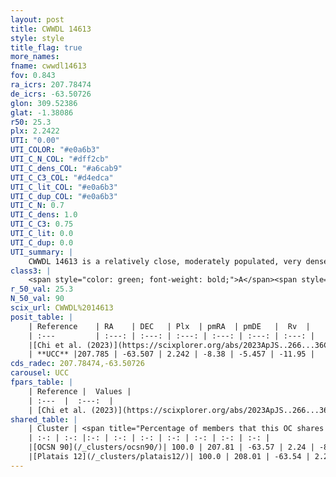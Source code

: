 ```yaml
---
layout: post
title: CWWDL 14613
style: style
title_flag: true
more_names: 
fname: cwwdl14613
fov: 0.843
ra_icrs: 207.78474
de_icrs: -63.50726
glon: 309.52386
glat: -1.38086
r50: 25.3
plx: 2.2422
UTI: "0.00"
UTI_COLOR: "#e0a6b3"
UTI_C_N_COL: "#dff2cb"
UTI_C_dens_COL: "#a6cab9"
UTI_C_C3_COL: "#d4edca"
UTI_C_lit_COL: "#e0a6b3"
UTI_C_dup_COL: "#e0a6b3"
UTI_C_N: 0.7
UTI_C_dens: 1.0
UTI_C_C3: 0.75
UTI_C_lit: 0.0
UTI_C_dup: 0.0
UTI_summary: |
    CWWDL 14613 is a relatively close, moderately populated, very dense object of high C3 quality. It was recently reported in the literature.<br><br><span style="color: #99180f; font-weight: bold;">Warning: </span>This is very likely a duplicate object, which shares a large percentage of members with at least one previously reported entry.
class3: |
    <span style="color: green; font-weight: bold;">A</span><span style="color: #FFC300; font-weight: bold;">B</span>
r_50_val: 25.3
N_50_val: 90
scix_url: CWWDL%2014613
posit_table: |
    | Reference    | RA    | DEC   | Plx  | pmRA  | pmDE   |  Rv  |
    | :---         | :---: | :---: | :---: | :---: | :---: | :---: |
    |[Chi et al. (2023)](https://scixplorer.org/abs/2023ApJS..266...36C) | 207.628 | -63.527 | 2.247 | -8.352 | -5.481 | -13.073 |
    | **UCC** |207.785 | -63.507 | 2.242 | -8.38 | -5.457 | -11.95 | 
cds_radec: 207.78474,-63.50726
carousel: UCC
fpars_table: |
    | Reference |  Values |
    | :---  |  :---:  |
    | [Chi et al. (2023)](https://scixplorer.org/abs/2023ApJS..266...36C) | `logAge=6.89, Z=0.2` |
shared_table: |
    | Cluster | <span title="Percentage of members that this OC shares with the ones listed">%</span>   | RA   | DEC   | Plx   | pmRA  | pmDE  | Rv | UTI |
    | :-: | :-: |:-: | :-: | :-: | :-: | :-: | :-: | :-: |
    |[OCSN 90](/_clusters/ocsn90/)| 100.0 | 207.81 | -63.57 | 2.24 | -8.39 | -5.43 | -11.95 |0.02 |
    |[Platais 12](/_clusters/platais12/)| 100.0 | 208.01 | -63.54 | 2.22 | -8.35 | -5.44 | -11.95 |0.81 |
---
```

